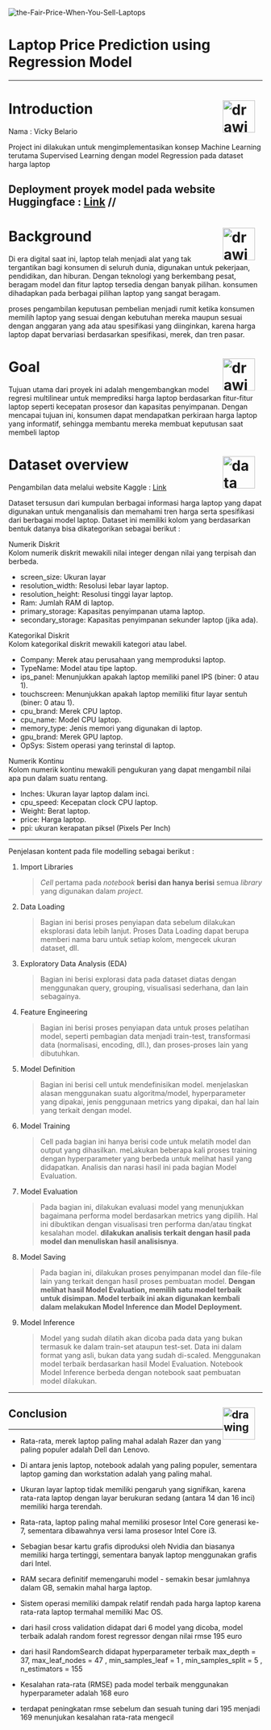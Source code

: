 
![the-Fair-Price-When-You-Sell-Laptops](https://github.com/user-attachments/assets/5764204f-bbda-4bcf-ba8b-11793266a284)

# Laptop Price Prediction using Regression Model
---

# <a style="float:right; margin-right: 15px"><img src="https://png.pngtree.com/png-vector/20221010/ourmid/pngtree-paper-icon-png-image_6294297.png" alt="drawing" width="64" align="center"/></a> <a id="class1" style="">**Introduction**</a> 


Nama  : Vicky Belario

Project ini dilakukan untuk mengimplementasikan konsep Machine Learning terutama Supervised Learning dengan model Regression pada dataset harga laptop

Deployment proyek model pada website Huggingface : [Link](https://huggingface.co/spaces/vickybelario/Laptops-Price-Prediction-using-Regression-Model)
//
---

# <a style="float:right; margin-right: 15px"><img src="https://cdn-icons-png.flaticon.com/512/9805/9805668.png" alt="drawing" width="64" align="center"/></a> <a id="class1" style="">**Background**</a> 

Di era digital saat ini, laptop telah menjadi alat yang tak tergantikan bagi konsumen di seluruh dunia, digunakan untuk pekerjaan, pendidikan, dan hiburan.  Dengan teknologi yang berkembang pesat, beragam model dan fitur laptop tersedia dengan banyak pilihan. konsumen dihadapkan pada berbagai pilihan laptop yang sangat beragam.

proses pengambilan keputusan pembelian menjadi rumit ketika konsumen memilih laptop yang sesuai dengan kebutuhan mereka maupun sesuai dengan anggaran yang ada atau spesifikasi yang diinginkan, karena harga laptop dapat bervariasi berdasarkan spesifikasi, merek, dan tren pasar.

# <a style="float:right; margin-right: 15px"><img src="https://cdn-icons-png.flaticon.com/512/2724/2724931.png" alt="drawing" width="64" align="center"/></a> <a id="class1" style="">**Goal**</a> 

Tujuan utama dari proyek ini adalah mengembangkan model regresi multilinear untuk memprediksi harga laptop berdasarkan fitur-fitur laptop seperti kecepatan prosesor dan kapasitas penyimpanan. Dengan mencapai tujuan ini, konsumen dapat mendapatkan perkiraan harga laptop yang informatif, sehingga membantu mereka membuat keputusan saat membeli laptop 


# <a style="float:right; margin-right: 15px"><img src="https://cdn-icons-png.flaticon.com/512/2110/2110161.png" alt="data" width="64" align="center"/></a> <a id="class1" style="">**Dataset overview**</a> 

Pengambilan data melalui website Kaggle :  [Link](https://www.kaggle.com/datasets/pragatikumari928/cleaned-laptop-price-dataset?select=laptop_updated.csv)

Dataset tersusun dari kumpulan berbagai informasi harga laptop yang dapat digunakan untuk menganalisis dan memahami tren harga serta spesifikasi dari berbagai model laptop. 
Dataset ini memiliki kolom yang berdasarkan bentuk datanya bisa dikategorikan sebagai berikut : 

Numerik Diskrit<br>
Kolom numerik diskrit mewakili nilai integer dengan nilai yang terpisah dan berbeda.

- screen_size: Ukuran layar
- resolution_width: Resolusi lebar layar laptop.
- resolution_height: Resolusi tinggi layar laptop.
- Ram: Jumlah RAM di laptop.
- primary_storage: Kapasitas penyimpanan utama laptop.
- secondary_storage: Kapasitas penyimpanan sekunder laptop (jika ada).

Kategorikal Diskrit<br>
Kolom kategorikal diskrit mewakili kategori atau label.

- Company: Merek atau perusahaan yang memproduksi laptop.
- TypeName: Model atau tipe laptop.
- ips_panel: Menunjukkan apakah laptop memiliki panel IPS (biner: 0 atau 1).
- touchscreen: Menunjukkan apakah laptop memiliki fitur layar sentuh (biner: 0 atau 1).
- cpu_brand: Merek CPU laptop.
- cpu_name: Model CPU laptop.
- memory_type: Jenis memori yang digunakan di laptop.
- gpu_brand: Merek GPU laptop.
- OpSys: Sistem operasi yang terinstal di laptop.

Numerik Kontinu<br>
Kolom numerik kontinu mewakili pengukuran yang dapat mengambil nilai apa pun dalam suatu rentang.

- Inches: Ukuran layar laptop dalam inci.
- cpu_speed: Kecepatan clock CPU laptop.
- Weight: Berat laptop.
- price: Harga laptop.
- ppi: ukuran kerapatan piksel (Pixels Per Inch)

---
Penjelasan kontent pada file modelling sebagai berikut : 

   1. Import Libraries
      > *Cell* pertama pada *notebook* **berisi dan hanya berisi** semua *library* yang digunakan dalam *project*.
   
   2. Data Loading
      > Bagian ini berisi proses penyiapan data sebelum dilakukan eksplorasi data lebih lanjut. Proses Data Loading dapat berupa memberi nama baru untuk setiap kolom, mengecek ukuran dataset, dll.
   
   3. Exploratory Data Analysis (EDA)
      > Bagian ini berisi explorasi data pada dataset diatas dengan menggunakan query, grouping, visualisasi sederhana, dan lain sebagainya.
   
   4. Feature Engineering
      > Bagian ini berisi proses penyiapan data untuk proses pelatihan model, seperti pembagian data menjadi train-test, transformasi data (normalisasi, encoding, dll.), dan proses-proses lain yang dibutuhkan.   
   
   5. Model Definition
      > Bagian ini berisi cell untuk mendefinisikan model. menjelaskan alasan menggunakan suatu algoritma/model, hyperparameter yang dipakai, jenis penggunaan metrics yang dipakai, dan hal lain yang terkait dengan model.

   6. Model Training
      > Cell pada bagian ini hanya berisi code untuk melatih model dan output yang dihasilkan. meLakukan beberapa kali proses training dengan hyperparameter yang berbeda untuk melihat hasil yang didapatkan. Analisis dan narasi hasil ini pada bagian Model Evaluation.
   
   7. Model Evaluation
      > Pada bagian ini, dilakukan evaluasi model yang menunjukkan bagaimana performa model berdasarkan metrics yang dipilih. Hal ini dibuktikan dengan visualisasi tren performa dan/atau tingkat kesalahan model. **dilakukan analisis terkait dengan hasil pada model dan menuliskan hasil analisisnya**.

   8. Model Saving
      > Pada bagian ini, dilakukan proses penyimpanan model dan file-file lain yang terkait dengan hasil proses pembuatan model. **Dengan melihat hasil Model Evaluation, memilih satu model terbaik untuk disimpan. Model terbaik ini akan digunakan kembali dalam melakukan Model Inference dan Model Deployment.**
   
   9. Model Inference
       > Model yang sudah dilatih akan dicoba pada data yang bukan termasuk ke dalam train-set ataupun test-set. Data ini dalam format yang asli, bukan data yang sudah di-scaled. Menggunakan model terbaik berdasarkan hasil Model Evaluation. Notebook Model Inference berbeda dengan notebook saat pembuatan model dilakukan.
---

## <a style="float:right; margin-right: 15px"><img src="https://cdn-icons-png.freepik.com/256/11063/11063232.png" alt="drawing" width="64" align="center"/></a> <a id="class10">**Conclusion**</a>

---

- Rata-rata, merek laptop paling mahal adalah Razer dan yang paling populer adalah Dell dan Lenovo.

- Di antara jenis laptop, notebook adalah yang paling populer, sementara laptop gaming dan workstation adalah yang paling mahal.

- Ukuran layar laptop tidak memiliki pengaruh yang signifikan, karena rata-rata laptop dengan layar berukuran sedang (antara 14 dan 16 inci) memiliki harga terendah.

- Rata-rata, laptop paling mahal memiliki prosesor Intel Core generasi ke-7, sementara dibawahnya versi lama  prosesor Intel Core i3.

- Sebagian besar kartu grafis diproduksi oleh Nvidia dan biasanya memiliki harga tertinggi, sementara banyak laptop menggunakan grafis dari Intel.

- RAM secara definitif memengaruhi model - semakin besar jumlahnya dalam GB, semakin mahal harga laptop.

- Sistem operasi memiliki dampak relatif rendah pada harga laptop karena rata-rata laptop termahal memiliki Mac OS.

- dari hasil cross validation didapat dari 6 model yang dicoba, model terbaik adalah random forest regressor dengan nilai rmse 195 euro

- dari hasil RandomSearch didapat hyperparameter terbaik max_depth = 37, max_leaf_nodes = 47 , min_samples_leaf = 1 , min_samples_split = 5 , n_estimators = 155 <br>

- Kesalahan rata-rata (RMSE) pada model terbaik menggunakan hyperparameter adalah 168 euro 

- terdapat peningkatan rmse sebelum dan sesuah tuning dari 195 menjadi 169 menunjukan kesalahan rata-rata mengecil

